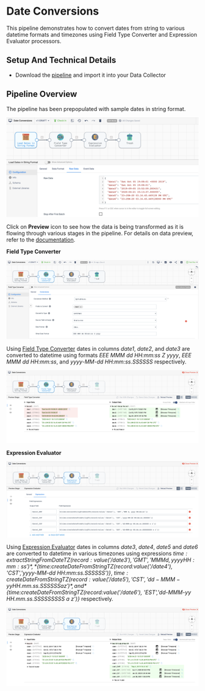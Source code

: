 Date Conversions
================

This pipeline demonstrates how to convert dates from string to various datetime formats and timezones using Field Type Converter and Expression Evaluator processors.

Setup And Technical Details
---------------------------

* Download the [pipeline](DateConvef79157e5-c817-423a-a072-0c01e5d01745.json) and import it into your Data Collector

Pipeline Overview
----------------

The pipeline has been prepopulated with sample dates in string format.

![Pipeline Overview](images/img1.png)

Click on **Preview** icon to see how the data is being transformed as it is flowing through various stages in the pipeline. For details on data preview, refer to the [documentation](https://streamsets.com/documentation/datacollector/latest/help/datacollector/UserGuide/Data_Preview/DataPreview_Title.html#concept_jjk_23z_sq).


**Field Type Converter**

![Field Type Converter](images/img2.png)

Using [Field Type Converter](https://streamsets.com/documentation/datacollector/latest/help/datacollector/UserGuide/Processors/FieldTypeConverter.html#concept_is3_zkp_wq) dates in columns *date1*, *date2*, and *date3* are converted to datetime using formats *EEE MMM dd HH:mm:ss Z yyyy*, *EEE MMM dd HH:mm:ss*, and *yyyy-MM-dd HH:mm:ss.SSSSSS* respectively.

![Field Type Converter](images/img3.png)


**Expression Evaluator**

![Expression Evaluator](images/img4.png)

Using [Expression Evaluator](https://streamsets.com/documentation/datacollector/latest/help/datacollector/UserGuide/Processors/Expression.html#concept_zm2_pp3_wq) dates in columns *date3*, *date4*, *date5* and *date6* are converted to datetime in various timezones using expressions *${time:extractStringFromDateTZ(record:value('/date3'), 'GMT','MMM d, yyyy HH:mm:ss')}*, *${time:createDateFromStringTZ(record:value('/date4'), 'CST','yyyy-MM-dd HH:mm:ss.SSSSSS')}*, *${time:createDateFromStringTZ(record:value('/date5'), 'CST','dd-MMM-yy HH.mm.ss.SSSSSS a z')}*, and *${time:createDateFromStringTZ(record:value('/date6'), 'EST','dd-MMM-yy HH.mm.ss.SSSSSSSSS a z')}* respectively.

![Expression Evaluator](images/img5.png)

